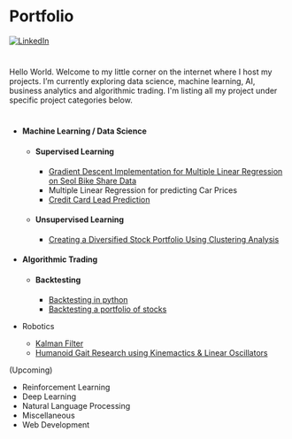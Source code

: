 # Portfolio 
[![LinkedIn][linkedin-shield]][linkedin-url]
# 
Hello World. Welcome to my little corner on the internet where I host my projects. I’m currently exploring data science, machine learning, AI, business analytics and algorithmic trading. I'm listing all my project under specific project categories below.
#
- #### Machine Learning / Data Science
  - #### Supervised Learning
    - [Gradient Descent Implementation for Multiple Linear Regression on Seol Bike Share Data][MLR on Seol Bike Share Data] 
    - Multiple Linear Regression for predicting Car Prices
    - [Credit Card Lead Prediction][Credit Card Lead Prediction]
  - #### Unsupervised Learning
    - [Creating a Diversified Stock Portfolio Using Clustering Analysis][Stock portfolio Clusterign Analysis]

- #### Algorithmic Trading
  - #### Backtesting
    - [Backtesting in python][Backtesting in python]
    - [Backtesting a portfolio of stocks][Backtesting portfolio of stocks]
    

- Robotics
  - [Kalman Filter][Kalman-Filter]
  - [Humanoid Gait Research using Kinemactics & Linear Oscillators][Humanoid-Gait-Design]

(Upcoming)
- Reinforcement Learning
- Deep Learning
- Natural Language Processing
- Miscellaneous
- Web Development  


[linkedin-shield]: https://img.shields.io/badge/-LinkedIn-black.svg?style=for-the-badge&logo=linkedin&colorB=555
[linkedin-url]: https://www.linkedin.com/in/karthikramx/
[MLR on Seol Bike Share Data]: https://github.com/karthikramx/Multiple-Linear-Regression-using-Gradient-Descent-on-Seoul-Bike-Share-Demand-Data-Set
[Credit Card Lead Prediction]: https://github.com/karthikramx/Credit-Card-Lead-Prediction
[Stock portfolio Clusterign Analysis]: https://github.com/karthikramx/Diversified-Stock-Portfolio-Using-Clustering-Analysis
[Humanoid-Gait-Design]: Path-Planning-Algorithms
[Kalman-Filter]: https://github.com/karthikramx/Kalman-Filter-Example
[Backtesting portfolio of stocks]: https://github.com/karthikramx/Algorithmic-Trading-Backtesting-Portfolio-of-Stocks-Python
[Backtesting in python]: https://github.com/karthikramx/Algorithmic-Trading-Backtesting-in-python
